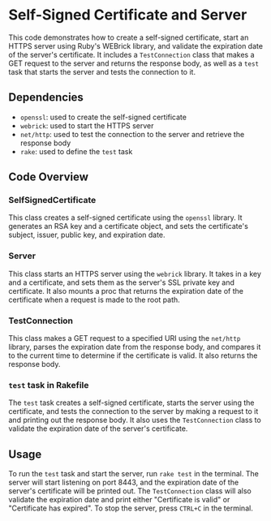 # Self-Signed Certificate and Server
This code demonstrates how to create a self-signed certificate, start an HTTPS server using Ruby's WEBrick library, and validate the expiration date of the server's certificate. It includes a `TestConnection` class that makes a GET request to the server and returns the response body, as well as a `test` task that starts the server and tests the connection to it.

## Dependencies
* `openssl`: used to create the self-signed certificate
* `webrick`: used to start the HTTPS server
* `net/http`: used to test the connection to the server and retrieve the response body
* `rake`: used to define the `test` task

## Code Overview

### SelfSignedCertificate
This class creates a self-signed certificate using the `openssl` library. It generates an RSA key and a certificate object, and sets the certificate's subject, issuer, public key, and expiration date.

### Server
This class starts an HTTPS server using the `webrick` library. It takes in a key and a certificate, and sets them as the server's SSL private key and certificate. It also mounts a proc that returns the expiration date of the certificate when a request is made to the root path.

### TestConnection
This class makes a GET request to a specified URI using the `net/http` library, parses the expiration date from the response body, and compares it to the current time to determine if the certificate is valid. It also returns the response body.

### `test` task in Rakefile
The `test` task creates a self-signed certificate, starts the server using the certificate, and tests the connection to the server by making a request to it and printing out the response body. It also uses the `TestConnection` class to validate the expiration date of the server's certificate.

## Usage
To run the `test` task and start the server, run `rake test` in the terminal. The server will start listening on port 8443, and the expiration date of the server's certificate will be printed out. The `TestConnection` class will also validate the expiration date and print either "Certificate is valid" or "Certificate has expired". To stop the server, press `CTRL+C` in the terminal.